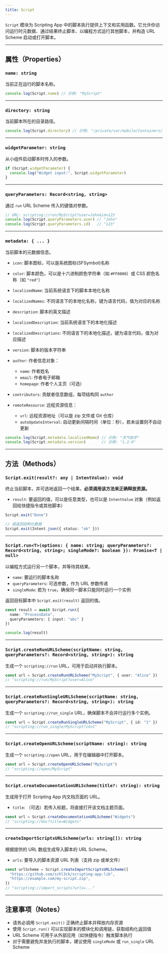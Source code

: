 ```yaml
---
title: Script
---
```

`Script` 模块为 Scripting App 中的脚本执行提供上下文和实用函数。它允许你访问运行时元数据、通过结果终止脚本、以编程方式运行其他脚本，并构造 URL Scheme 启动或打开脚本。

---

## 属性（Properties）

### `name: string`

当前正在运行的脚本名称。

```ts
console.log(Script.name) // 示例: "MyScript"
```

---

### `directory: string`

当前脚本所在的目录路径。

```ts
console.log(Script.directory) // 示例: "/private/var/mobile/Containers/..."
```

---

### `widgetParameter: string`

从小组件启动脚本时传入的参数。

```ts
if (Script.widgetParameter) {
  console.log("Widget input:", Script.widgetParameter)
}
```

---

### `queryParameters: Record<string, string>`

通过 `run` URL Scheme 传入的键值对参数。

```ts
// URL: scripting://run/MyScript?user=John&id=123
console.log(Script.queryParameters.user) // "John"
console.log(Script.queryParameters.id)   // "123"
```

---

### `metadata: { ... }`

当前脚本的元数据信息。

* `icon`: 脚本图标，可以是系统图标(SFSymbol)名称
* `color`: 脚本颜色，可以是十六进制颜色字符串（如 `#FF0000`）或 CSS 颜色名称（如 `"red"`）
* `localizedName`: 当前系统语言下的脚本本地化名称
* `localizedNames`: 不同语言下的本地化名称，键为语言代码，值为对应的名称
* `description`: 脚本的英文描述
* `localizedDescription`: 当前系统语言下的本地化描述
* `localizedDescriptions`: 不同语言下的本地化描述，键为语言代码，值为对应描述
* `version`: 脚本的版本字符串
* `author`: 作者信息对象：

  * `name`: 作者姓名
  * `email`: 作者电子邮箱
  * `homepage`: 作者个人主页（可选）
* `contributors`: 贡献者信息数组，每项结构同 `author`
* `remoteResource`: 远程资源信息：

  * `url`: 远程资源地址（可以是 zip 文件或 Git 仓库）
  * `autoUpdateInterval`: 自动更新间隔时间（单位：秒），若未设置则不自动更新

```ts
console.log(Script.metadata.localizedName) // 示例: "天气助手"
console.log(Script.metadata.version)       // 示例: "1.2.0"
```

---

## 方法（Methods）

### `Script.exit(result?: any | IntentValue): void`

终止当前脚本，并可选地返回一个结果。**必须调用该方法来正确释放资源。**

* `result`: 要返回的值，可以是任意类型，也可以是 `IntentValue` 对象（例如返回给快捷指令或其他脚本）

```ts
Script.exit("Done")

// 或返回结构化数据
Script.exit(Intent.json({ status: "ok" }))
```

---

### `Script.run<T>(options: { name: string; queryParameters?: Record<string, string>; singleMode?: boolean }): Promise<T | null>`

以编程方式运行另一个脚本，并等待其结果。

* `name`: 要运行的脚本名称
* `queryParameters`: 可选参数，作为 URL 参数传递
* `singleMode`: 若为 `true`，确保同一脚本只能同时运行一个实例

返回目标脚本中 `Script.exit(result)` 返回的值。

```ts
const result = await Script.run({
  name: "ProcessData",
  queryParameters: { input: "abc" }
})

console.log(result)
```

---

### `Script.createRunURLScheme(scriptName: string, queryParameters?: Record<string, string>): string`

生成一个 `scripting://run` URL，可用于启动并执行脚本。

```ts
const url = Script.createRunURLScheme("MyScript", { user: "Alice" })
// "scripting://run/MyScript?user=Alice"
```

---

### `Script.createRunSingleURLScheme(scriptName: string, queryParameters?: Record<string, string>): string`

生成一个 `scripting://run_single` URL，确保脚本不会并行运行多个实例。

```ts
const url = Script.createRunSingleURLScheme("MyScript", { id: "1" })
// "scripting://run_single/MyScript?id=1"
```

---

### `Script.createOpenURLScheme(scriptName: string): string`

生成一个 `scripting://open` URL，用于在编辑器中打开脚本。

```ts
const url = Script.createOpenURLScheme("MyScript")
// "scripting://open/MyScript"
```

---

### `Script.createDocumentationURLScheme(title?: string): string`

生成用于打开 Scripting App 内文档页面的 URL。

* `title`: （可选）若传入标题，将直接打开该文档主题页面。

```ts
const url = Script.createDocumentationURLScheme("Widgets")
// "scripting://doc?title=Widgets"
```

---

### `createImportScriptsURLScheme(urls: string[]): string`

根据提供的 URL 数组生成导入脚本的 URL Scheme。

* `urls`: 要导入的脚本资源 URL 列表（支持 zip 或单文件）

```ts
const urlScheme = Script.createImportScriptsURLScheme([
  "https://github.com/schl3ck/scripting-app-lib",
  "https://example.com/my-script.zip",
])
// "scripting://import_scripts?urls=..."
```

---

## 注意事项（Notes）

* 请务必调用 `Script.exit()` 正确终止脚本并释放内存资源
* 使用 `Script.run()` 可以实现脚本的模块化和调用链，获取结构化返回值
* URL Scheme 可用于从外部应用（如快捷指令）触发脚本执行
* 对于需要避免并发执行的脚本，建议使用 `singleMode` 或 `run_single` URL Scheme
